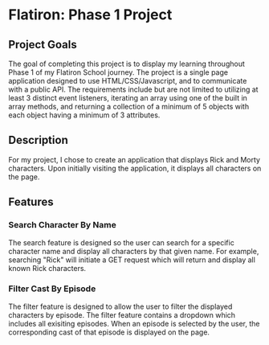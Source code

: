 # Flatiron: Phase 1 Project

## Project Goals

The goal of completing this project is to display my learning throughout Phase 1 of my Flatiron School journey. The project is a single page application designed to use HTML/CSS/Javascript, and to communicate with a public API. The requirements include but are not limited to utilizing at least 3 distinct event listeners, iterating an array using one of the built in array methods, and returning a collection of a minimum of 5 objects with each object having a minimum of 3 attributes. 

## Description

For my project, I chose to create an application that displays Rick and Morty characters. Upon initially visiting the application, it displays all characters on the page. 

## Features

### Search Character By Name

The search feature is designed so the user can search for a specific character name and display all characters by that given name. For example, searching "Rick" will initiate a GET request which will return and display all known Rick characters.

### Filter Cast By Episode

The filter feature is designed to allow the user to filter the displayed characters by episode. The filter feature contains a dropdown which includes all exisiting episodes. When an episode is selected by the user, the corresponding cast of that episode is displayed on the page.